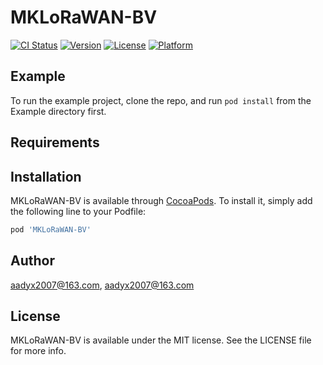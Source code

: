 # MKLoRaWAN-BV

[![CI Status](https://img.shields.io/travis/aadyx2007@163.com/MKLoRaWAN-BV.svg?style=flat)](https://travis-ci.org/aadyx2007@163.com/MKLoRaWAN-BV)
[![Version](https://img.shields.io/cocoapods/v/MKLoRaWAN-BV.svg?style=flat)](https://cocoapods.org/pods/MKLoRaWAN-BV)
[![License](https://img.shields.io/cocoapods/l/MKLoRaWAN-BV.svg?style=flat)](https://cocoapods.org/pods/MKLoRaWAN-BV)
[![Platform](https://img.shields.io/cocoapods/p/MKLoRaWAN-BV.svg?style=flat)](https://cocoapods.org/pods/MKLoRaWAN-BV)

## Example

To run the example project, clone the repo, and run `pod install` from the Example directory first.

## Requirements

## Installation

MKLoRaWAN-BV is available through [CocoaPods](https://cocoapods.org). To install
it, simply add the following line to your Podfile:

```ruby
pod 'MKLoRaWAN-BV'
```

## Author

aadyx2007@163.com, aadyx2007@163.com

## License

MKLoRaWAN-BV is available under the MIT license. See the LICENSE file for more info.
